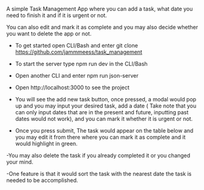 A simple Task Management App where you can add a task, what date you need to finish it and if it is urgent or not. 

You can also edit and mark it as complete and you may also decide whether you want to delete the app or not.

- To get started open CLI/Bash and enter git clone https://github.com/jammmeess/task_management

- To start the server type npm run dev in the CLI/Bash

- Open another CLI and enter npm run json-server

- Open http://localhost:3000 to see the project

- You will see the add new task button, once pressed, a modal would pop up and you may input your desired task, add a date ( Take note that you can only input dates that are in the present and future, inputting past dates would not work), and you can mark it whether it is urgent or not.

- Once you press submit, The task would appear on the table below and you may edit it from there where you can mark it as complete and it would highlight in green.

-You may also delete the task if you already completed it or you changed your mind.

-One feature is that it would sort the task with the nearest date the task is needed to be accomplished.